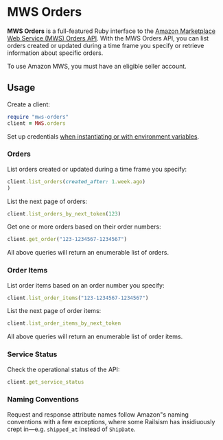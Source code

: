 # MWS Orders

**MWS Orders** is a full-featured Ruby interface to the [Amazon Marketplace Web Service (MWS) Orders API](http://docs.developer.amazonservices.com/en_UK/orders/index.html). With the MWS Orders API, you can list orders created or updated during a time frame you specify or retrieve information about specific orders.

To use Amazon MWS, you must have an eligible seller account.

## Usage

Create a client:

```ruby
require "mws-orders"
client = MWS.orders
```

Set up credentials [when instantiating or with environment variables](https://github.com/hakanensari/peddler).

### Orders

List orders created or updated during a time frame you specify:

```ruby
client.list_orders(created_after: 1.week.ago)
)
```

List the next page of orders:

```ruby
client.list_orders_by_next_token(123)
```

Get one or more orders based on their order numbers:

```ruby
client.get_order("123-1234567-1234567")
```

All above queries will return an enumerable list of orders.

### Order Items

List order items based on an order number you specify:

```ruby
client.list_order_items("123-1234567-1234567")
```

List the next page of order items:

```ruby
client.list_order_items_by_next_token
```

All above queries will return an enumerable list of order items.

### Service Status

Check the operational status of the API:

```ruby
client.get_service_status
```

### Naming Conventions

Request and response attribute names follow Amazon"s naming conventions with a
few exceptions, where some Railsism has insidiuously crept in&mdash;e.g.
`shipped_at` instead of `ShipDate`.

[2]: https://github.com/papercavalier/mws-orders/blob/master/lib/mws/orders/client.rb
